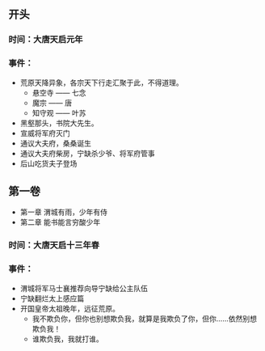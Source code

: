 ## 开头
### 时间：大唐天启元年
### 事件：
- 荒原天降异象，各宗天下行走汇聚于此，不得道理。
  - 悬空寺 —— 七念
  - 魔宗 —— 唐
  - 知守观 —— 叶苏
- 黑壑那头，书院大先生。
- 宣威将军府灭门
- 通议大夫府，桑桑诞生
- 通议大夫府柴房，宁缺杀少爷、将军府管事
- 后山吃货夫子登场

## 第一卷
- 第一章 渭城有雨，少年有侍
- 第二章 能书能言穷酸少年
### 时间：大唐天启十三年春
### 事件：
- 渭城将军马士襄推荐向导宁缺给公主队伍
- 宁缺翻烂太上感应篇
- 开国皇帝太祖晚年，远征荒原。
  - 我不欺负你，但你也别想欺负我，就算是我欺负了你，但你……依然别想欺负我！
  - 谁欺负我，我就打谁。